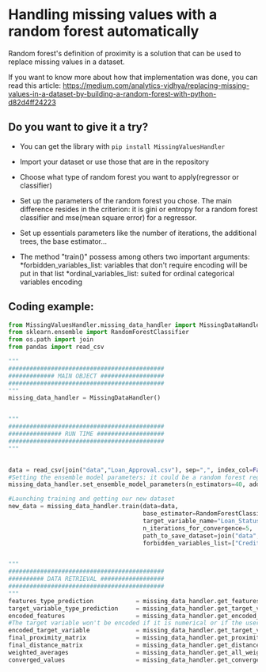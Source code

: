 # Handling missing values with a random forest automatically

Random forest's definition of proximity is a solution that can be used to replace missing values in a dataset.

If you want to know more about how that implementation was done, you can read this article: https://medium.com/analytics-vidhya/replacing-missing-values-in-a-dataset-by-building-a-random-forest-with-python-d82d4ff24223


## Do you want to give it a try?

- You can get the library with ```pip install MissingValuesHandler```

- Import your dataset or use those that are in the repository

- Choose what type of random forest you want to apply(regressor or classifier)

- Set up the parameters of the random forest you chose. The main difference resides in the criterion: it is gini or entropy for a random forest classifier and mse(mean square error) for a regressor.

- Set up essentials parameters like the number of iterations, the additional trees, the base estimator…

- The method "train()" possess among others two important arguments:
      *forbidden_variables_list: variables that don't require encoding will be put in that list
      *ordinal_variables_list: suited for ordinal categorical variables encoding

## Coding example:

```python
from MissingValuesHandler.missing_data_handler import MissingDataHandler
from sklearn.ensemble import RandomForestClassifier
from os.path import join
from pandas import read_csv

"""
############################################
############# MAIN OBJECT ##################
############################################
"""
missing_data_handler = MissingDataHandler()


"""
############################################
############### RUN TIME ###################
############################################
"""


data = read_csv(join("data","Loan_Approval.csv"), sep=",", index_col=False)
#Setting the ensemble model parameters: it could be a random forest regressor or classifier
missing_data_handler.set_ensemble_model_parameters(n_estimators=40, additional_estimators=20)

#Launching training and getting our new dataset
new_data = missing_data_handler.train(data=data, 
                                      base_estimator=RandomForestClassifier,
                                      target_variable_name="Loan_Status",  
                                      n_iterations_for_convergence=5,
                                      path_to_save_dataset=join("data", "Loan_approval_no_nan.csv"),
                                      forbidden_variables_list=["Credit_History"])


"""
############################################
########## DATA RETRIEVAL ##################
############################################
"""
features_type_prediction            = missing_data_handler.get_features_type_predictions()
target_variable_type_prediction     = missing_data_handler.get_target_variable_type_prediction()
encoded_features                    = missing_data_handler.get_encoded_features()
#The target variable won't be encoded if it is numerical or if the user requires it by putting its name in 'forbidden_variables_list' 
encoded_target_variable             = missing_data_handler.get_target_variable_encoded()
final_proximity_matrix              = missing_data_handler.get_proximity_matrix()
final_distance_matrix               = missing_data_handler.get_distance_matrix()
weighted_averages                   = missing_data_handler.get_all_weighted_averages()
converged_values                    = missing_data_handler.get_converged_values()
```
